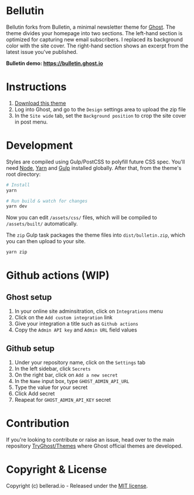 # Bellutin

Bellutin forks from Bulletin, a minimal newsletter theme for [Ghost](https://github.com/TryGhost/Ghost). The theme divides your homepage into two sections. The left-hand section is optimized for capturing new email subscribers. I replaced its background color with the site cover. The right-hand section shows an excerpt from the latest issue you’ve published.

**Bulletin demo: https://bulletin.ghost.io**

# Instructions

1. [Download this theme](https://github.com/BilboTheHobbyist/bellutin/archive/main.zip)
2. Log into Ghost, and go to the `Design` settings area to upload the zip file
3. In the `Site wide` tab, set the `Background position` to crop the site cover in post menu.

# Development

Styles are compiled using Gulp/PostCSS to polyfill future CSS spec. You'll need [Node](https://nodejs.org/), [Yarn](https://yarnpkg.com/) and [Gulp](https://gulpjs.com) installed globally. After that, from the theme's root directory:

```bash
# Install
yarn

# Run build & watch for changes
yarn dev
```

Now you can edit `/assets/css/` files, which will be compiled to `/assets/built/` automatically.

The `zip` Gulp task packages the theme files into `dist/bulletin.zip`, which you can then upload to your site.

```bash
yarn zip
```
# Github actions (WIP)

## Ghost setup

1. In your online site adminsitration, click on `Integrations` menu
2. Click on the `Add custom integration` link
3. Give your integration a title such as `Github actions`
4. Copy the `Admin API key` and `Admin URL` field values 

## Github setup

1. Under your repository name, click on the `Settings` tab
2. In the left sidebar, click `Secrets`
3. On the right bar, click on `Add a new secret`
4. In the `Name` input box, type `GHOST_ADMIN_API_URL`
5. Type the value for your secret
6. Click Add secret
7. Reapeat for `GHOST_ADMIN_API_KEY` secret

# Contribution

If you're looking to contribute or raise an issue, head over to the main repository [TryGhost/Themes](https://github.com/TryGhost/Themes) where Ghost official themes are developed.

# Copyright & License

Copyright (c) bellerad.io - Released under the [MIT license](LICENSE).
